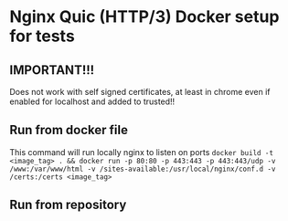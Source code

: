 # Nginx Quic (HTTP/3) Docker setup for tests 

## IMPORTANT!!!
Does not work with self signed certificates, at least in chrome even if enabled for localhost and added to trusted!!

## Run from docker file 
This command will run locally nginx to listen on ports
`docker build -t <image_tag> . && docker run -p 80:80 -p 443:443 -p 443:443/udp -v /www:/var/www/html -v /sites-available:/usr/local/nginx/conf.d -v /certs:/certs <image_tag> `

## Run from repository   
